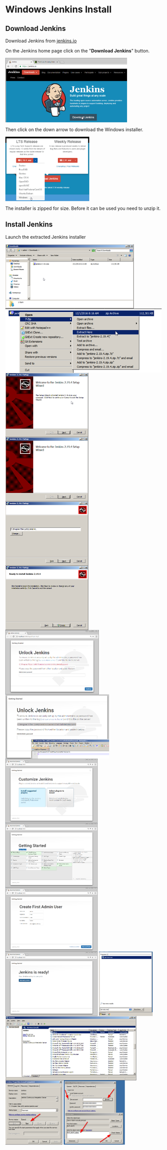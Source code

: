 # Windows Jenkins Install

## Download Jenkins

Download Jenkins from [jenkins.io](https://jenkins.io/)

On the Jenkins home page click on the "**Download Jenkins**" button.

<a href="Images/2016-12-01 08_14-000000.png"><img src="Images/2016-12-01 08_14-000000.png" align="center" height="200"></a>

Then click on the down arrow to download the Windows installer.

<a href="Images/2016-12-01 08_15-000001.png"><img src="Images/2016-12-01 08_15-000001.png" align="center" height="200"></a>

The installer is zipped for size. Before it can be used you need to unzip it.

## Install Jenkins

Launch the extracted Jenkins installer

<a href="Images/2016-12-01 08_17-000002.png"><img src="Images/2016-12-01 08_17-000002.png" align="center" height="200"></a>
<a href="Images/2016-12-01 08_18-000003.png"><img src="Images/2016-12-01 08_18-000003.png" align="center" height="200"></a>
<a href="Images/2016-12-01 08_19-000004.png"><img src="Images/2016-12-01 08_19-000004.png" align="center" height="200"></a>
<a href="Images/2016-12-01 08_20-000006.png"><img src="Images/2016-12-01 08_20-000006.png" align="center" height="200"></a>
<a href="Images/2016-12-01 08_20-000007.png"><img src="Images/2016-12-01 08_20-000007.png" align="center" height="200"></a>
<a href="Images/2016-12-01 08_20-000008.png"><img src="Images/2016-12-01 08_20-000008.png" align="center" height="200"></a>
<a href="Images/2016-12-01 08_24-000009.png"><img src="Images/2016-12-01 08_24-000009.png" align="center" height="200"></a>
<a href="Images/2016-12-01 08_24-000010.png"><img src="Images/2016-12-01 08_24-000010.png" align="center" height="200"></a>
<a href="Images/2016-12-01 08_25-000011.png"><img src="Images/2016-12-01 08_25-000011.png" align="center" height="200"></a>
<a href="Images/2016-12-01 08_25-000012.png"><img src="Images/2016-12-01 08_25-000012.png" align="center" height="200"></a>
<a href="Images/2016-12-01 08_29-000013.png"><img src="Images/2016-12-01 08_29-000013.png" align="center" height="200"></a>
<a href="Images/2016-12-01 08_29-000015.png"><img src="Images/2016-12-01 08_29-000015.png" align="center" height="200"></a>
<a href="Images/2016-12-01 08_31-000016.png"><img src="Images/2016-12-01 08_31-000016.png" align="center" height="200"></a>
<a href="Images/2016-12-01 08_32-000017.png"><img src="Images/2016-12-01 08_32-000017.png" align="center" height="200"></a>
<a href="Images/2016-12-01 08_32-000021.png"><img src="Images/2016-12-01 08_32-000021.png" align="center" height="200"></a>
<a href="Images/2016-12-01 08_47-000022.png"><img src="Images/2016-12-01 08_47-000022.png" align="center" height="200"></a>